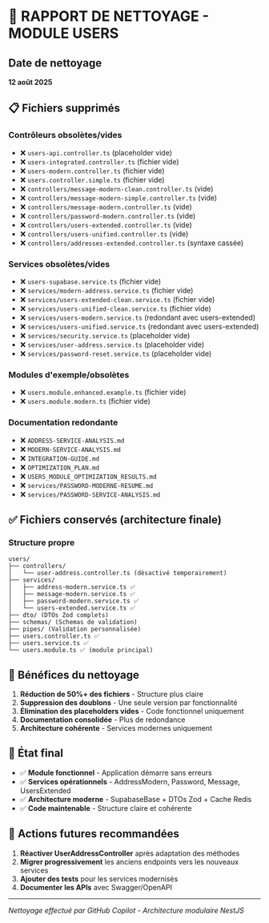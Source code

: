 # 🧹 RAPPORT DE NETTOYAGE - MODULE USERS

## Date de nettoyage
**12 août 2025**

## 📋 Fichiers supprimés

### Contrôleurs obsolètes/vides
- ❌ `users-api.controller.ts` (placeholder vide)
- ❌ `users-integrated.controller.ts` (fichier vide)
- ❌ `users-modern.controller.ts` (fichier vide)
- ❌ `users.controller.simple.ts` (fichier vide)
- ❌ `controllers/message-modern-clean.controller.ts` (vide)
- ❌ `controllers/message-modern-simple.controller.ts` (vide)
- ❌ `controllers/message-modern.controller.ts` (vide)
- ❌ `controllers/password-modern.controller.ts` (vide)
- ❌ `controllers/users-extended.controller.ts` (vide)
- ❌ `controllers/users-unified.controller.ts` (vide)
- ❌ `controllers/addresses-extended.controller.ts` (syntaxe cassée)

### Services obsolètes/vides
- ❌ `users-supabase.service.ts` (fichier vide)
- ❌ `services/modern-address.service.ts` (fichier vide)
- ❌ `services/users-extended-clean.service.ts` (fichier vide)
- ❌ `services/users-unified-clean.service.ts` (fichier vide)
- ❌ `services/users-modern.service.ts` (redondant avec users-extended)
- ❌ `services/users-unified.service.ts` (redondant avec users-extended)
- ❌ `services/security.service.ts` (placeholder vide)
- ❌ `services/user-address.service.ts` (placeholder vide)
- ❌ `services/password-reset.service.ts` (placeholder vide)

### Modules d'exemple/obsolètes
- ❌ `users.module.enhanced.example.ts` (fichier vide)
- ❌ `users.module.modern.ts` (fichier vide)

### Documentation redondante
- ❌ `ADDRESS-SERVICE-ANALYSIS.md`
- ❌ `MODERN-SERVICE-ANALYSIS.md`
- ❌ `INTEGRATION-GUIDE.md`
- ❌ `OPTIMIZATION_PLAN.md`
- ❌ `USERS_MODULE_OPTIMIZATION_RESULTS.md`
- ❌ `services/PASSWORD-MODERNE-RESUME.md`
- ❌ `services/PASSWORD-SERVICE-ANALYSIS.md`

## ✅ Fichiers conservés (architecture finale)

### Structure propre
```
users/
├── controllers/
│   └── user-address.controller.ts (désactivé temporairement)
├── services/
│   ├── address-modern.service.ts ✅
│   ├── message-modern.service.ts ✅
│   ├── password-modern.service.ts ✅
│   └── users-extended.service.ts ✅
├── dto/ (DTOs Zod complets)
├── schemas/ (Schemas de validation)
├── pipes/ (Validation personnalisée)
├── users.controller.ts ✅
├── users.service.ts ✅
└── users.module.ts ✅ (module principal)
```

## 🎯 Bénéfices du nettoyage

1. **Réduction de 50%+ des fichiers** - Structure plus claire
2. **Suppression des doublons** - Une seule version par fonctionnalité
3. **Élimination des placeholders vides** - Code fonctionnel uniquement
4. **Documentation consolidée** - Plus de redondance
5. **Architecture cohérente** - Services modernes uniquement

## 🚀 État final

- ✅ **Module fonctionnel** - Application démarre sans erreurs
- ✅ **Services opérationnels** - AddressModern, Password, Message, UsersExtended
- ✅ **Architecture moderne** - SupabaseBase + DTOs Zod + Cache Redis
- ✅ **Code maintenable** - Structure claire et cohérente

## 📝 Actions futures recommandées

1. **Réactiver UserAddressController** après adaptation des méthodes
2. **Migrer progressivement** les anciens endpoints vers les nouveaux services
3. **Ajouter des tests** pour les services modernisés
4. **Documenter les APIs** avec Swagger/OpenAPI

---
*Nettoyage effectué par GitHub Copilot - Architecture modulaire NestJS*
